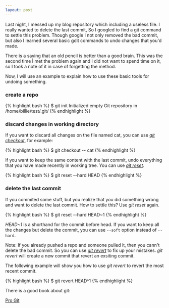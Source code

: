 ```yaml
---
layout: post
---
```


Last night, I messed up my blog repository which including a useless file. I
really wanted to delete the last commit, So I googled to find a git command to
settle this problem. Though google I not only removed the bad commit, but also
I learned several basic gdit commands to undo changes that you'd made.

There is a saying that an old pencil is better than a good brain. This was the
second time I met the problem again and I did not want to spend time on it, so
I took a note of it in case of forgetting the method.

Now, I will use an example to explain how to use these basic tools for undoing
something.

### create a repo

{% highlight bash %}
$ git init
Initialized empty Git repository in /home/billie/test/.git/
{% endhighlight %}

### discard changes in working directory

If you want to discard all changes on the file named cat, you can 
use [_git checkout_][1],
for example:

{% highlight bash %}
$ git checkout -- cat
{% endhighlight %}

If you want to keep the same content with the last commit, undo everything that 
you have made recently in working tree. You can use [_git reset_][2].

{% highlight bash %}
$ git reset --hard HEAD 
{% endhighlight %}

### delete the last commit 

If you commited some stuff, but you realize that you did something wrong and
want to delete the last commit. How to settle this? Use _git reset_ again.

{% highlight bash %}
$ git reset --hard HEAD~1
{% endhighlight %}

_HEAD~1_ is a shorthand for the commit before head. If you want to keep all
the changes but delete the commit, you can use `--soft` option instead of
`--hard`.

Note: If you already pushed a repo and someone pulled it, then you cann't delete the
bad commit. So you can use [_git revert_][3] to fix up your mistakes. _git revert_
will create a new commit that revert an exsiting commit.

The following example will show you how to use _git revert_ to revert the most
recent commit.

{% highlight bash %}
$ git revert HEAD^1
{% endhighlight %}

There is a good book about git:

[Pro Git][4]

[1]: http://www.kernel.org/pub/software/scm/git/docs/git-checkout.html
[2]: http://www.kernel.org/pub/software/scm/git/docs/git-reset.html
[3]: http://www.kernel.org/pub/software/scm/git/docs/git-revert.html
[4]: http://book.git-scm.com/
